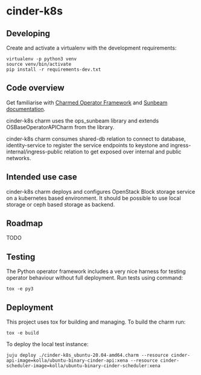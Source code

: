 # cinder-k8s

## Developing

Create and activate a virtualenv with the development requirements:

    virtualenv -p python3 venv
    source venv/bin/activate
    pip install -r requirements-dev.txt

## Code overview

Get familiarise with [Charmed Operator Framework](https://juju.is/docs/sdk)
and [Sunbeam documentation](sunbeam-docs).

cinder-k8s charm uses the ops\_sunbeam library and extends
OSBaseOperatorAPICharm from the library.

cinder-k8s charm consumes shared-db relation to connect to database,
identity-service to register the service endpoints to keystone
and ingress-internal/ingress-public relation to get exposed over
internal and public networks.

## Intended use case

cinder-k8s charm deploys and configures OpenStack Block storage service
on a kubernetes based environment. It should be possible to use
local storage or ceph based storage as backend.

## Roadmap

TODO

## Testing

The Python operator framework includes a very nice harness for testing
operator behaviour without full deployment. Run tests using command:

    tox -e py3

## Deployment

This project uses tox for building and managing. To build the charm
run:

    tox -e build

To deploy the local test instance:

    juju deploy ./cinder-k8s_ubuntu-20.04-amd64.charm --resource cinder-api-image=kolla/ubuntu-binary-cinder-api:xena --resource cinder-scheduler-image=kolla/ubuntu-binary-cinder-scheduler:xena

<!-- LINKS -->

[sunbeam-docs]: https://github.com/openstack-charmers/advanced-sunbeam-openstack/blob/main/README.rst
